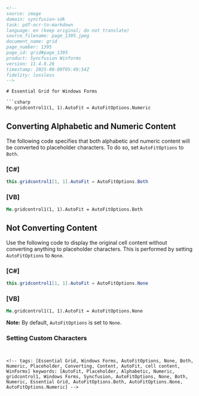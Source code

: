 ```html
<!-- 
source: image
domain: syncfusion-sdk
task: pdf-ocr-to-markdown
language: en (keep original; do not translate)
source_filename: page_1395.jpeg
document_name: grid
page_number: 1395
page_id: grid#page_1395
product: Syncfusion Winforms
version: 11.4.0.26
timestamp: 2025-08-09T05:49:54Z
fidelity: lossless
-->

# Essential Grid for Windows Forms

```csharp
Me.gridcontrol1(1, 1).AutoFit = AutoFitOptions.Numeric
```

## Converting Alphabetic and Numeric Content

The following code specifies that both alphabetic and numeric content will be converted to placeholder characters. To do so, set `AutoFitOptions` to `Both`.

### [C#]

```csharp
this.gridcontrol1[1, 1].AutoFit = AutoFitOptions.Both
```

### [VB]

```vb
Me.gridcontrol1(1, 1).AutoFit = AutoFitOptions.Both
```

## Not Converting Content

Use the following code to display the original cell content without converting anything to placeholder characters. This is performed by setting `AutoFitOptions` to `None`.

### [C#]

```csharp
this.gridcontrol1[1, 1].AutoFit = AutoFitOptions.None
```

### [VB]

```vb
Me.gridcontrol1(1, 1).AutoFit = AutoFitOptions.None
```

**Note:** By default, `AutoFitOptions` is set to `None`.

### Setting Custom Characters
```


<!-- tags: [Essential Grid, Windows Forms, AutoFitOptions, None, Both, Numeric, Placeholder, Converting, Content, AutoFit, cell content, WinForms] keywords: [AutoFit, Placeholder, Alphabetic, Numeric, gridcontrol1, Windows Forms, Syncfusion, AutoFitOptions, None, Both, Numeric, Essential Grid, AutoFitOptions.Both, AutoFitOptions.None, AutoFitOptions.Numeric] -->
```